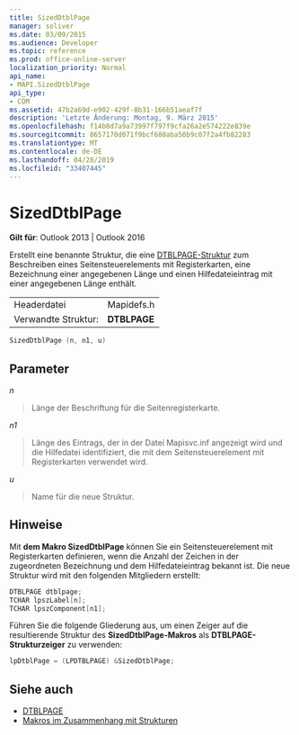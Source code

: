 ```yaml
---
title: SizedDtblPage
manager: soliver
ms.date: 03/09/2015
ms.audience: Developer
ms.topic: reference
ms.prod: office-online-server
localization_priority: Normal
api_name:
- MAPI.SizedDtblPage
api_type:
- COM
ms.assetid: 47b2a69d-e902-429f-8b31-166b51aeaf7f
description: 'Letzte Änderung: Montag, 9. März 2015'
ms.openlocfilehash: f14b8d7a9a73997f797f9cfa26a2e574222e839e
ms.sourcegitcommit: 8657170d071f9bcf680aba50b9c07f2a4fb82283
ms.translationtype: MT
ms.contentlocale: de-DE
ms.lasthandoff: 04/28/2019
ms.locfileid: "33407445"
---
```

# <a name="sizeddtblpage"></a>SizedDtblPage

**Gilt für**: Outlook 2013 | Outlook 2016 
  
Erstellt eine benannte Struktur, die eine [DTBLPAGE-Struktur](dtblpage.md) zum Beschreiben eines Seitensteuerelements mit Registerkarten, eine Bezeichnung einer angegebenen Länge und einen Hilfedateieintrag mit einer angegebenen Länge enthält. 
  
|||
|:-----|:-----|
|Headerdatei  <br/> |Mapidefs.h  <br/> |
|Verwandte Struktur:  <br/> |**DTBLPAGE** <br/> |
   
```cpp
SizedDtblPage (n, n1, u)
```

## <a name="parameters"></a>Parameter

_n_
  
> Länge der Beschriftung für die Seitenregisterkarte.
    
_n1_
  
> Länge des Eintrags, der in der Datei Mapisvc.inf angezeigt wird und die Hilfedatei identifiziert, die mit dem Seitensteuerelement mit Registerkarten verwendet wird.
    
_u_
  
> Name für die neue Struktur.
    
## <a name="remarks"></a>Hinweise

Mit **dem Makro SizedDtblPage** können Sie ein Seitensteuerelement mit Registerkarten definieren, wenn die Anzahl der Zeichen in der zugeordneten Bezeichnung und dem Hilfedateieintrag bekannt ist. Die neue Struktur wird mit den folgenden Mitgliedern erstellt: 
  
```cpp
DTBLPAGE dtblpage;
TCHAR lpszLabel[n];
TCHAR lpszComponent[n1];
```

Führen Sie die folgende Gliederung aus, um einen Zeiger auf die resultierende Struktur des **SizedDtblPage-Makros** als **DTBLPAGE-Strukturzeiger** zu verwenden: 
  
```cpp
lpDtblPage = (LPDTBLPAGE) &SizedDtblPage;
```

## <a name="see-also"></a>Siehe auch

- [DTBLPAGE](dtblpage.md)
- [Makros im Zusammenhang mit Strukturen](macros-related-to-structures.md)

